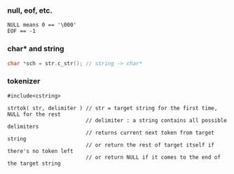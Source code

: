 ### null, eof, etc.

```
NULL means 0 == '\000'
EOF == -1
```

### char\* and string

```cpp
char *sch = str.c_str(); // string -> char*
```

### tokenizer

```
#include<cstring>

strtok( str, delimiter ) // str = target string for the first time, NULL for the rest
                         // delimiter : a string contains all possible delimiters
                         // returns current next token from target string
                         // or return the rest of target itself if there's no token left
                         // or return NULL if it comes to the end of the target string
```



